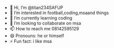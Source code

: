 - 👋 Hi, I’m @titan234SAFUP
- 👀 I’m interested in football,coding,msaand things
- 🌱 I’m currently learning coding
- 💞️ I’m looking to collaborate on msa
- 📫 How to reach me 08142595129
- 😄 Pronouns: he or himself
- ⚡ Fun fact: i like msa


<!---
titan234SAFUP/titan234SAFUP is a ✨ special ✨ repository because its `README.md` (this file) appears on your GitHub profile.
You can click the Preview link to take a look at your changes.
--->
